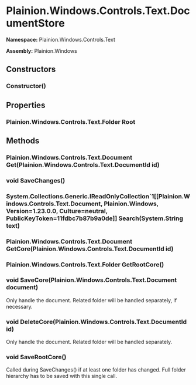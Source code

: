 
# Plainion.Windows.Controls.Text.DocumentStore

**Namespace:** Plainion.Windows.Controls.Text

**Assembly:** Plainion.Windows


## Constructors

### Constructor()


## Properties

### Plainion.Windows.Controls.Text.Folder Root


## Methods

### Plainion.Windows.Controls.Text.Document Get(Plainion.Windows.Controls.Text.DocumentId id)

### void SaveChanges()

### System.Collections.Generic.IReadOnlyCollection`1[[Plainion.Windows.Controls.Text.Document, Plainion.Windows, Version=1.23.0.0, Culture=neutral, PublicKeyToken=11fdbc7b87b9a0de]] Search(System.String text)

### Plainion.Windows.Controls.Text.Document GetCore(Plainion.Windows.Controls.Text.DocumentId id)

### Plainion.Windows.Controls.Text.Folder GetRootCore()

### void SaveCore(Plainion.Windows.Controls.Text.Document document)

Only handle the document. Related folder will be handled separately, if necessary.

### void DeleteCore(Plainion.Windows.Controls.Text.DocumentId id)

Only handle the document. Related folder will be handled separately.

### void SaveRootCore()

Called during SaveChanges() if at least one folder has changed. Full folder hierarchy has to be saved with this single call.
